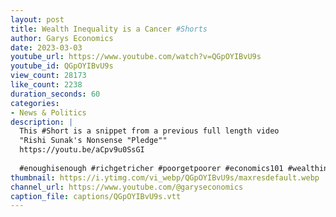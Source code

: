 ```yaml
---
layout: post
title: Wealth Inequality is a Cancer #Shorts
author: Garys Economics
date: 2023-03-03
youtube_url: https://www.youtube.com/watch?v=QGpOYIBvU9s
youtube_id: QGpOYIBvU9s
view_count: 28173
like_count: 2238
duration_seconds: 60
categories:
- News & Politics
description: |
  This #Short is a snippet from a previous full length video 
  "Rishi Sunak's Nonsense "Pledge"" 
  https://youtu.be/aCpv9u0SsGI
  
  #enoughisenough #richgetricher #poorgetpoorer #economics101 #wealthinequality #taxwealthnotwork #extremism #biggestfear
thumbnail: https://i.ytimg.com/vi_webp/QGpOYIBvU9s/maxresdefault.webp
channel_url: https://www.youtube.com/@garyseconomics
caption_file: captions/QGpOYIBvU9s.vtt
---
```

